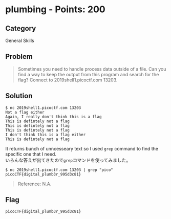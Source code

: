 # plumbing - Points: 200
## Category
General Skills
## Problem 
> Sometimes you need to handle process data outside of a file. Can you find a way to keep the output from this program and search for the flag? Connect to 2019shell1.picoctf.com 13203.
## Solution 
```shell
$ nc 2019shell1.picoctf.com 13203
Not a flag either
Again, I really don't think this is a flag
This is defintely not a flag
This is defintely not a flag
This is defintely not a flag
I don't think this is a flag either
This is defintely not a flag
```
It returns bunch of unncesseary text so I used `grep` command to find the specific one that I need. \
いろんな答えが出てきたので`grep`コマンドを使ってみました。
```shell
$ nc 2019shell1.picoctf.com 13203 | grep "pico"
picoCTF{digital_plumb3r_995d3c81}
```
> Reference: N.A.
## Flag
`picoCTF{digital_plumb3r_995d3c81}`
